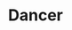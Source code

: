 ---
layout: post
title:  "Dancer"
image: https://farm4.staticflickr.com/3874/15146042576_2e0d14cdfe.jpg
thumbnail: https://farm6.staticflickr.com/5589/15220082422_09c91a7e9e_n.jpg
price: $1000
---